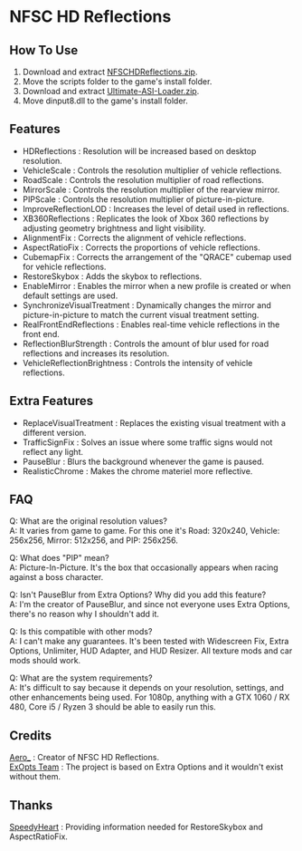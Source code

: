 # NFSC HD Reflections

## How To Use  
1. Download and extract [NFSCHDReflections.zip](https://github.com/AeroWidescreen/NFSCHDReflections/releases).  
2. Move the scripts folder to the game's install folder.  
3. Download and extract [Ultimate-ASI-Loader.zip](https://github.com/ThirteenAG/Ultimate-ASI-Loader/releases).  
4. Move dinput8.dll to the game's install folder.  

## Features
- HDReflections : Resolution will be increased based on desktop resolution.  
- VehicleScale : Controls the resolution multiplier of vehicle reflections.  
- RoadScale : Controls the resolution multiplier of road reflections.  
- MirrorScale : Controls the resolution multiplier of the rearview mirror.  
- PIPScale : Controls the resolution multiplier of picture-in-picture.  
- ImproveReflectionLOD : Increases the level of detail used in reflections.  
- XB360Reflections : Replicates the look of Xbox 360 reflections by adjusting geometry brightness and light visibility.  
- AlignmentFix : Corrects the alignment of vehicle reflections.  
- AspectRatioFix : Corrects the proportions of vehicle reflections.  
- CubemapFix : Corrects the arrangement of the "QRACE" cubemap used for vehicle reflections.  
- RestoreSkybox : Adds the skybox to reflections.  
- EnableMirror : Enables the mirror when a new profile is created or when default settings are used.
- SynchronizeVisualTreatment : Dynamically changes the mirror and picture-in-picture to match the current visual treatment setting.  
- RealFrontEndReflections : Enables real-time vehicle reflections in the front end.  
- ReflectionBlurStrength : Controls the amount of blur used for road reflections and increases its resolution. 
- VehicleReflectionBrightness : Controls the intensity of vehicle reflections.   

## Extra Features
- ReplaceVisualTreatment : Replaces the existing visual treatment with a different version.  
- TrafficSignFix : Solves an issue where some traffic signs would not reflect any light.  
- PauseBlur : Blurs the background whenever the game is paused.  
- RealisticChrome : Makes the chrome materiel more reflective.  

## FAQ
Q: What are the original resolution values?  
A: It varies from game to game. For this one it's Road: 320x240, Vehicle: 256x256, Mirror: 512x256, and PIP: 256x256.  

Q: What does "PIP" mean?  
A: Picture-In-Picture. It's the box that occasionally appears when racing against a boss character.

Q: Isn't PauseBlur from Extra Options? Why did you add this feature?  
A: I'm the creator of PauseBlur, and since not everyone uses Extra Options, there's no reason why I shouldn't add it.

Q: Is this compatible with other mods?  
A: I can't make any guarantees. It's been tested with Widescreen Fix, Extra Options, Unlimiter, HUD Adapter, and HUD Resizer. All texture mods and car mods should work.  

Q: What are the system requirements?  
A: It's difficult to say because it depends on your resolution, settings, and other enhancements being used. For 1080p, anything with a GTX 1060 / RX 480, Core i5 / Ryzen 3 should be able to easily run this.  

## Credits
[Aero_](https://github.com/AeroWidescreen) : Creator of NFSC HD Reflections.  
[ExOpts Team](https://github.com/ExOptsTeam/) : The project is based on Extra Options and it wouldn't exist without them.

## Thanks
[SpeedyHeart](https://www.youtube.com/channel/UCqjZlgUZLRYT16jGaPHlkeA) : Providing information needed for RestoreSkybox and AspectRatioFix.

